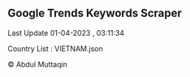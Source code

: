 

## Google Trends Keywords Scraper 
 
Last Update 01-04-2023 , 03:11:34

Country List :
VIETNAM.json



© Abdul Muttaqin 
